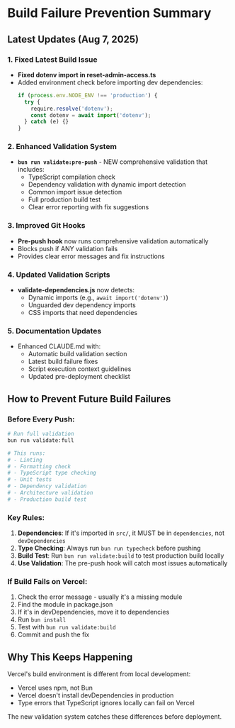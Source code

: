 # Build Failure Prevention Summary

## Latest Updates (Aug 7, 2025)

### 1. Fixed Latest Build Issue

- **Fixed dotenv import in reset-admin-access.ts**
- Added environment check before importing dev dependencies:
  ```typescript
  if (process.env.NODE_ENV !== 'production') {
    try {
      require.resolve('dotenv');
      const dotenv = await import('dotenv');
    } catch (e) {}
  }
  ```

### 2. Enhanced Validation System

- **`bun run validate:pre-push`** - NEW comprehensive validation that includes:
  - TypeScript compilation check
  - Dependency validation with dynamic import detection
  - Common import issue detection
  - Full production build test
  - Clear error reporting with fix suggestions

### 3. Improved Git Hooks

- **Pre-push hook** now runs comprehensive validation automatically
- Blocks push if ANY validation fails
- Provides clear error messages and fix instructions

### 4. Updated Validation Scripts

- **validate-dependencies.js** now detects:
  - Dynamic imports (e.g., `await import('dotenv')`)
  - Unguarded dev dependency imports
  - CSS imports that need dependencies

### 5. Documentation Updates

- Enhanced CLAUDE.md with:
  - Automatic build validation section
  - Latest build failure fixes
  - Script execution context guidelines
  - Updated pre-deployment checklist

## How to Prevent Future Build Failures

### Before Every Push:

```bash
# Run full validation
bun run validate:full

# This runs:
# - Linting
# - Formatting check
# - TypeScript type checking
# - Unit tests
# - Dependency validation
# - Architecture validation
# - Production build test
```

### Key Rules:

1. **Dependencies**: If it's imported in `src/`, it MUST be in `dependencies`, not `devDependencies`
2. **Type Checking**: Always run `bun run typecheck` before pushing
3. **Build Test**: Run `bun run validate:build` to test production build locally
4. **Use Validation**: The pre-push hook will catch most issues automatically

### If Build Fails on Vercel:

1. Check the error message - usually it's a missing module
2. Find the module in package.json
3. If it's in devDependencies, move it to dependencies
4. Run `bun install`
5. Test with `bun run validate:build`
6. Commit and push the fix

## Why This Keeps Happening

Vercel's build environment is different from local development:

- Vercel uses npm, not Bun
- Vercel doesn't install devDependencies in production
- Type errors that TypeScript ignores locally can fail on Vercel

The new validation system catches these differences before deployment.
